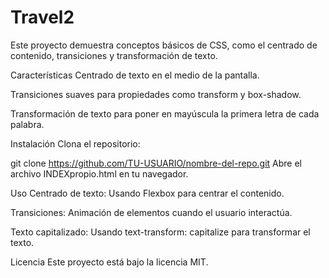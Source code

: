 # Travel2

Este proyecto demuestra conceptos básicos de CSS, como el centrado de contenido, transiciones y transformación de texto.

Características
Centrado de texto en el medio de la pantalla.

Transiciones suaves para propiedades como transform y box-shadow.

Transformación de texto para poner en mayúscula la primera letra de cada palabra.

Instalación
Clona el repositorio:

git clone https://github.com/TU-USUARIO/nombre-del-repo.git
Abre el archivo INDEXpropio.html en tu navegador.

Uso
Centrado de texto: Usando Flexbox para centrar el contenido.

Transiciones: Animación de elementos cuando el usuario interactúa.

Texto capitalizado: Usando text-transform: capitalize para transformar el texto.

Licencia
Este proyecto está bajo la licencia MIT.

